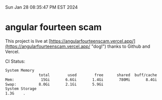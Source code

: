 Sun Jan 28 08:35:47 PM EST 2024

# angular fourteen scam


This project is live at [https://angularfourteenscam.vercel.app/](https://angularfourteenscam.vercel.app/ "dog!") thanks to Github and Vercel.

CI Status: 

```bash
System Memory
               total        used        free      shared  buff/cache   available
Mem:            15Gi       6.6Gi       1.4Gi       780Mi       8.4Gi       8.7Gi
Swap:          8.0Gi       2.1Gi       5.9Gi
System Storage
1.3G	.
```
```bash
